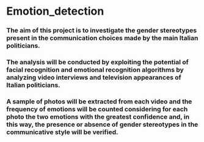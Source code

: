 # Emotion_detection

### The aim of this project is to investigate the gender stereotypes present in the communication choices made by the main Italian politicians.
### The analysis will be conducted by exploiting the potential of facial recognition and emotional recognition algorithms by analyzing video interviews and television appearances of Italian politicians.
### A sample of photos will be extracted from each video and the frequency of emotions will be counted considering for each photo the two emotions with the greatest confidence and, in this way, the presence or absence of gender stereotypes in the communicative style will be verified.